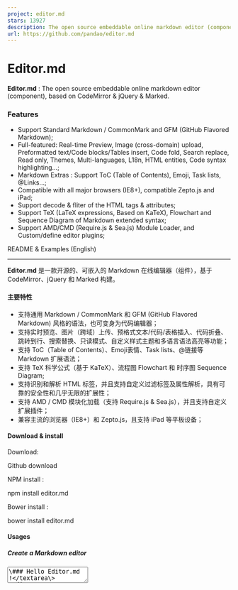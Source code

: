 ```yaml
---
project: editor.md
stars: 13927
description: The open source embeddable online markdown editor (component).
url: https://github.com/pandao/editor.md
---
```


Editor.md
=========

**Editor.md** : The open source embeddable online markdown editor (component), based on CodeMirror & jQuery & Marked.

### Features

-   Support Standard Markdown / CommonMark and GFM (GitHub Flavored Markdown);
-   Full-featured: Real-time Preview, Image (cross-domain) upload, Preformatted text/Code blocks/Tables insert, Code fold, Search replace, Read only, Themes, Multi-languages, L18n, HTML entities, Code syntax highlighting...;
-   Markdown Extras : Support ToC (Table of Contents), Emoji, Task lists, @Links...;
-   Compatible with all major browsers (IE8+), compatible Zepto.js and iPad;
-   Support decode & fliter of the HTML tags & attributes;
-   Support TeX (LaTeX expressions, Based on KaTeX), Flowchart and Sequence Diagram of Markdown extended syntax;
-   Support AMD/CMD (Require.js & Sea.js) Module Loader, and Custom/define editor plugins;

README & Examples (English)

* * *

**Editor.md** 是一款开源的、可嵌入的 Markdown 在线编辑器（组件），基于 CodeMirror、jQuery 和 Marked 构建。

#### 主要特性

-   支持通用 Markdown / CommonMark 和 GFM (GitHub Flavored Markdown) 风格的语法，也可变身为代码编辑器；
-   支持实时预览、图片（跨域）上传、预格式文本/代码/表格插入、代码折叠、跳转到行、搜索替换、只读模式、自定义样式主题和多语言语法高亮等功能；
-   支持 ToC（Table of Contents）、Emoji表情、Task lists、@链接等 Markdown 扩展语法；
-   支持 TeX 科学公式（基于 KaTeX）、流程图 Flowchart 和 时序图 Sequence Diagram;
-   支持识别和解析 HTML 标签，并且支持自定义过滤标签及属性解析，具有可靠的安全性和几乎无限的扩展性；
-   支持 AMD / CMD 模块化加载（支持 Require.js & Sea.js），并且支持自定义扩展插件；
-   兼容主流的浏览器（IE8+）和 Zepto.js，且支持 iPad 等平板设备；

#### Download & install

Download:

Github download

NPM install :

npm install editor.md

Bower install :

bower install editor.md

#### Usages

##### Create a Markdown editor

<link rel\="stylesheet" href\="editor.md/css/editormd.min.css" />
<div id\="editor"\>
    <!-- Tips: Editor.md can auto append a \`<textarea>\` tag -->
    <textarea style\="display:none;"\>\### Hello Editor.md !</textarea\>
</div\>
<script src\="jquery.min.js"\></script\>
<script src\="editor.md/editormd.min.js"\></script\>
<script type\="text/javascript"\>
    $(function() {
        var editor \= editormd("editor", {
            // width: "100%",
            // height: "100%",
            // markdown: "xxxx",     // dynamic set Markdown text
            path : "editor.md/lib/"  // Autoload modules mode, codemirror, marked... dependents libs path
        });
    });
</script\>

If you using modular script loader:

-   Using Require.js
-   Using Sea.js

##### Markdown to HTML

<link rel\="stylesheet" href\="editormd/css/editormd.preview.css" />
<div id\="test-markdown-view"\>
    <!-- Server-side output Markdown text -->
    <textarea style\="display:none;"\>\### Hello world!</textarea\>             
</div\>
<script src\="jquery.min.js"\></script\>
<script src\="editormd/editormd.js"\></script\>
<script src\="editormd/lib/marked.min.js"\></script\>
<script src\="editormd/lib/prettify.min.js"\></script\>
<script type\="text/javascript"\>
    $(function() {
	    var testView \= editormd.markdownToHTML("test-markdown-view", {
            // markdown : "\[TOC\]\\n### Hello world!\\n## Heading 2", // Also, you can dynamic set Markdown text
            // htmlDecode : true,  // Enable / disable HTML tag encode.
            // htmlDecode : "style,script,iframe",  // Note: If enabled, you should filter some dangerous HTML tags for website security.
        });
    });
</script\>    

> See the full example: http://editor.md.ipandao.com/examples/html-preview-markdown-to-html.html

##### HTML to Markdown?

Sorry, Editor.md not support HTML to Markdown parsing, Maybe In the future.

#### Examples

https://pandao.github.io/editor.md/examples/index.html

#### Options

Editor.md options and default values:

{
    mode                 : "gfm",          // gfm or markdown
    name                 : "",             // Form element name for post
    value                : "",             // value for CodeMirror, if mode not gfm/markdown
    theme                : "",             // Editor.md self themes, before v1.5.0 is CodeMirror theme, default empty
    editorTheme          : "default",      // Editor area, this is CodeMirror theme at v1.5.0
    previewTheme         : "",             // Preview area theme, default empty
    markdown             : "",             // Markdown source code
    appendMarkdown       : "",             // if in init textarea value not empty, append markdown to textarea
    width                : "100%",
    height               : "100%",
    path                 : "./lib/",       // Dependents module file directory
    pluginPath           : "",             // If this empty, default use settings.path + "../plugins/"
    delay                : 300,            // Delay parse markdown to html, Uint : ms
    autoLoadModules      : true,           // Automatic load dependent module files
    watch                : true,
    placeholder          : "Enjoy Markdown! coding now...",
    gotoLine             : true,           // Enable / disable goto a line
    codeFold             : false,
    autoHeight           : false,
    autoFocus            : true,           // Enable / disable auto focus editor left input area
    autoCloseTags        : true,
    searchReplace        : true,           // Enable / disable (CodeMirror) search and replace function
    syncScrolling        : true,           // options: true | false | "single", default true
    readOnly             : false,          // Enable / disable readonly mode
    tabSize              : 4,
    indentUnit           : 4,
    lineNumbers          : true,           // Display editor line numbers
    lineWrapping         : true,
    autoCloseBrackets    : true,
    showTrailingSpace    : true,
    matchBrackets        : true,
    indentWithTabs       : true,
    styleSelectedText    : true,
    matchWordHighlight   : true,           // options: true, false, "onselected"
    styleActiveLine      : true,           // Highlight the current line
    dialogLockScreen     : true,
    dialogShowMask       : true,
    dialogDraggable      : true,
    dialogMaskBgColor    : "#fff",
    dialogMaskOpacity    : 0.1,
    fontSize             : "13px",
    saveHTMLToTextarea   : false,          // If enable, Editor will create a <textarea name="{editor-id}-html-code"> tag save HTML code for form post to server-side.
    disabledKeyMaps      : \[\],
    
    onload               : function() {},
    onresize             : function() {},
    onchange             : function() {},
    onwatch              : null,
    onunwatch            : null,
    onpreviewing         : function() {},
    onpreviewed          : function() {},
    onfullscreen         : function() {},
    onfullscreenExit     : function() {},
    onscroll             : function() {},
    onpreviewscroll      : function() {},
    
    imageUpload          : false,          // Enable/disable upload
    imageFormats         : \["jpg", "jpeg", "gif", "png", "bmp", "webp"\],
    imageUploadURL       : "",             // Upload url
    crossDomainUpload    : false,          // Enable/disable Cross-domain upload
    uploadCallbackURL    : "",             // Cross-domain upload callback url

    toc                  : true,           // Table of contents
    tocm                 : false,          // Using \[TOCM\], auto create ToC dropdown menu
    tocTitle             : "",             // for ToC dropdown menu button
    tocDropdown          : false,          // Enable/disable Table Of Contents dropdown menu
    tocContainer         : "",             // Custom Table Of Contents Container Selector
    tocStartLevel        : 1,              // Said from H1 to create ToC
    htmlDecode           : false,          // Open the HTML tag identification 
    pageBreak            : true,           // Enable parse page break \[========\]
    atLink               : true,           // for @link
    emailLink            : true,           // for email address auto link
    taskList             : false,          // Enable Github Flavored Markdown task lists
    emoji                : false,          // :emoji: , Support Github emoji, Twitter Emoji (Twemoji);
                                           // Support FontAwesome icon emoji :fa-xxx: > Using fontAwesome icon web fonts;
                                           // Support Editor.md logo icon emoji :editormd-logo: :editormd-logo-1x: > 1~8x;
    tex                  : false,          // TeX(LaTeX), based on KaTeX
    flowChart            : false,          // flowChart.js only support IE9+
    sequenceDiagram      : false,          // sequenceDiagram.js only support IE9+
    previewCodeHighlight : true,           // Enable / disable code highlight of editor preview area

    toolbar              : true,           // show or hide toolbar
    toolbarAutoFixed     : true,           // on window scroll auto fixed position
    toolbarIcons         : "full",         // Toolbar icons mode, options: full, simple, mini, See \`editormd.toolbarModes\` property.
    toolbarTitles        : {},
    toolbarHandlers      : {
        ucwords : function() {
            return editormd.toolbarHandlers.ucwords;
        },
        lowercase : function() {
            return editormd.toolbarHandlers.lowercase;
        }
    },
    toolbarCustomIcons   : {               // using html tag create toolbar icon, unused default <a> tag.
        lowercase        : "<a href=\\"javascript:;\\" title=\\"Lowercase\\" unselectable=\\"on\\"><i class=\\"fa\\" name=\\"lowercase\\" style=\\"font-size:24px;margin-top: -10px;\\">a</i></a>",
        "ucwords"        : "<a href=\\"javascript:;\\" title=\\"ucwords\\" unselectable=\\"on\\"><i class=\\"fa\\" name=\\"ucwords\\" style=\\"font-size:20px;margin-top: -3px;\\">Aa</i></a>"
    },
    toolbarIconTexts     : {},
    
    lang : {  // Language data, you can custom your language.
        name        : "zh-cn",
        description : "开源在线Markdown编辑器<br/>Open source online Markdown editor.",
        tocTitle    : "目录",
        toolbar     : {
            //...
        },
        button: {
            //...
        },
        dialog : {
            //...
        }
        //...
    }
}

#### Dependents

-   CodeMirror
-   marked
-   jQuery
-   FontAwesome
-   github-markdown.css
-   KaTeX
-   prettify.js
-   Rephael.js
-   flowchart.js
-   sequence-diagram.js
-   Prefixes.scss

#### Changes

Change logs

#### License

The MIT License.

Copyright (c) 2015-2019 Pandao
